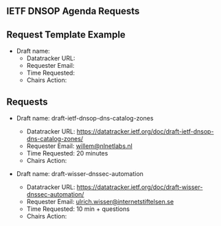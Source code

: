 ## IETF DNSOP Agenda Requests

## Request Template Example

*   Draft name:
    - Datatracker URL:
    - Requester Email:
    - Time Requested:
    - Chairs Action:

## Requests

*   Draft name: draft-ietf-dnsop-dns-catalog-zones
    - Datatracker URL: https://datatracker.ietf.org/doc/draft-ietf-dnsop-dns-catalog-zones/
    - Requester Email: willem@nlnetlabs.nl
    - Time Requested: 20 minutes
    - Chairs Action:

*   Draft name: draft-wisser-dnssec-automation
    - Datatracker URL: https://datatracker.ietf.org/doc/draft-wisser-dnssec-automation/
    - Requester Email: ulrich.wisser@internetstiftelsen.se
    - Time Requested: 10 min + questions
    - Chairs Action:
